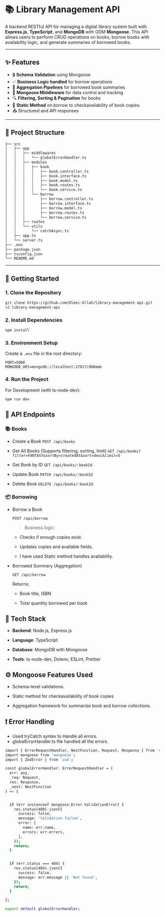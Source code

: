 # 📚 Library Management API

A backend RESTful API for managing a digital library system built with **Express.js**, **TypeScript**, and **MongoDB** with ODM **Mongoose**. This API allows users to perform CRUD operations on books, borrow books with availability logic, and generate summaries of borrowed books.

---

## ✨ Features

- 🔒 **Schema Validation** using Mongoose
- ✅ **Business Logic handled** for borrow operations
- 🧠 **Aggregation Pipelines** for borrowed book summaries
- 🔁 **Mongoose Middleware** for data control and tracking
- 🔍 **Filtering, Sorting & Pagination** for books
- 📘 **Static Method** on borrow to checkavailability of book copies.
- 📤 Structured and API responses

---

## 📁 Project Structure

```bash
├── src
│   ├── app
│   │   ├── middlewares
│   │   │   └── globalErrorHandler.ts
│   │   ├── modules
│   │   │   ├── book
│   │   │   │   ├── book.controller.ts
│   │   │   │   ├── book.interface.ts
│   │   │   │   ├── book.model.ts
│   │   │   │   ├── book.routes.ts
│   │   │   │   └── book.service.ts
│   │   │   └── borrow
│   │   │       ├── borrow.controller.ts
│   │   │       ├── borrow.interface.ts
│   │   │       ├── borrow.model.ts
│   │   │       ├── borrow.routes.ts
│   │   │       └── borrow.service.ts
│   │   ├── routes
│   │   └── utils
│   │       └── catchAsync.ts
│   ├── app.ts
│   └── server.ts
├── .env
├── package.json
├── tsconfig.json
└── README.md

```

---

## 🚀 Getting Started

### 1. Clone the Repository

```bash
git clone https://github.com/Oleei-Ullah/library-management-api.git
cd library-management-api
```
### 2. Install Dependencies
```bash
npm install
```
### 3. Environment Setup
Create a `.env` file in the root directory:

```env
PORT=5000
MONGODB_URI=mongodb://localhost:27017/dbName
```

### 4. Run the Project
For Development (with ts-node-dev):

```bash
npm run dev
```

## 📌 API Endpoints

### 📚 Books
- Create a Book
`POST /api/books`
- Get All Books (Supports filtering, sorting, limit)
`GET /api/books?filter=FANTASY&sortBy=createdAt&sort=desc&limit=5`

- Get Book by ID
`GET /api/books/:bookId`

- Update Book
`PATCH /api/books/:bookId`

- Delete Book
`DELETE /api/books/:bookId`

###  📦 Borrowing
- Borrow a Book

  `POST /api/borrow`

  > Business logic:


  - Checks if enough copies exist.

  - Updates copies and available fields.

  - I have used Static method handles availability.

- Borrowed Summary (Aggregation)

  `GET /api/borrow`

  Returns:

  - Book title, ISBN

  - Total quantity borrowed per book

## 🔧 Tech Stack
- **Backend**: Node.js, Express.js

- **Language**: TypeScript

- **Database**: MongoDB with Mongoose

- **Tools**: ts-node-dev, Dotenv, ESLint, Prettier

## ⚙️ Mongoose Features Used
- Schema-level validations.

- Static method for checkavailability of book copies

- Aggregation framework for summarize book and borrow collections.

## ❗ Error Handling
- Used tryCatch syntex to Handle all errors.
- globalErrorHandler.ts file handled all the errors.

```bash
import { ErrorRequestHandler, NextFunction, Request, Response } from 'express';
import mongoose from 'mongoose';
import { ZodError } from 'zod';

const globalErrorHandler: ErrorRequestHandler = (
  err: any,
  _req: Request,
  res: Response,
  _next: NextFunction
) => {


  if (err instanceof mongoose.Error.ValidationError) {
    res.status(400).json({
      success: false,
      message: 'Validation failed',
      error: {
        name: err.name,
        errors: err.errors,
      },
    });
    return;
  }


  if (err.status === 404) {
    res.status(404).json({
      success: false,
      message: err.message || 'Not found',
    });
    return;
  }

};

export default globalErrorHandler;
```